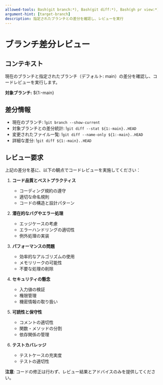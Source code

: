 ```yaml
---
allowed-tools: Bash(git branch:*), Bash(git diff:*), Bash(gh pr view:*), Bash(gh pr diff:*)
argument-hint: [target-branch]
description: 指定されたブランチとの差分を確認し、レビューを実行
---
```


# ブランチ差分レビュー

## コンテキスト

現在のブランチと指定されたブランチ（デフォルト: main）の差分を確認し、コードレビューを実行します。

**対象ブランチ:** ${1:-main}

## 差分情報

- 現在のブランチ: !`git branch --show-current`
- 対象ブランチとの差分統計: !`git diff --stat ${1:-main}..HEAD`
- 変更されたファイル一覧: !`git diff --name-only ${1:-main}..HEAD`
- 詳細な差分: !`git diff ${1:-main}..HEAD`

## レビュー要求

上記の差分を基に、以下の観点でコードレビューを実施してください：

1. **コード品質とベストプラクティス**
   - コーディング規約の遵守
   - 適切な命名規則
   - コードの構造と設計パターン

2. **潜在的なバグやエラー処理**
   - エッジケースの考慮
   - エラーハンドリングの適切性
   - 例外処理の実装

3. **パフォーマンスの問題**
   - 効率的なアルゴリズムの使用
   - メモリリークの可能性
   - 不要な処理の削除

4. **セキュリティの懸念**
   - 入力値の検証
   - 権限管理
   - 機密情報の取り扱い

5. **可読性と保守性**
   - コメントの適切性
   - 関数・メソッドの分割
   - 依存関係の管理

6. **テストカバレッジ**
   - テストケースの充実度
   - テストの適切性

**注意**: コードの修正は行わず、レビュー結果とアドバイスのみを提供してください。